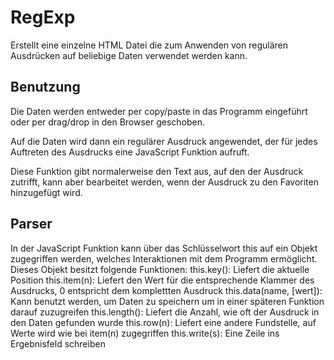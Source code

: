 RegExp
======
Erstellt eine einzelne HTML Datei die zum Anwenden von regulären Ausdrücken auf
beliebige Daten verwendet werden kann.

Benutzung
---------
Die Daten werden entweder per copy/paste in das Programm eingeführt oder per
drag/drop in den Browser geschoben.

Auf die Daten wird dann ein regulärer Ausdruck angewendet, der für jedes
Auftreten des Ausdrucks eine JavaScript Funktion aufruft.

Diese Funktion gibt normalerweise den Text aus, auf den der Ausdruck zutrifft,
kann aber bearbeitet werden, wenn der Ausdruck zu den Favoriten hinzugefügt
wird.

Parser
------
In der JavaScript Funktion kann über das Schlüsselwort this auf ein Objekt 
zugegriffen werden, welches Interaktionen mit dem Programm ermöglicht. Dieses 
Objekt besitzt folgende Funktionen:
this.key(): Liefert die aktuelle Position
this.item(n): Liefert den Wert für die entsprechende Klammer des Ausdrucks, 0
entspricht dem komplettten Ausdruck
this.data(name, [wert]): Kann benutzt werden, um Daten zu speichern um in einer
späteren Funktion darauf zuzugreifen
this.length(): Liefert die Anzahl, wie oft der Ausdruck in den Daten gefunden
wurde
this.row(n): Liefert eine andere Fundstelle, auf Werte wird wie bei item(n)
zugegriffen
this.write(s): Eine Zeile ins Ergebnisfeld schreiben